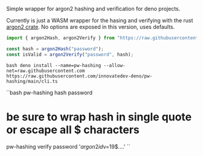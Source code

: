 Simple wrapper for argon2 hashing and verification for deno projects.

Currently is just a WASM wrapper for the hasing and verifying with the rust [argon2 crate](https://docs.rs/argon2/latest/argon2/). No options are exposed in this version, uses defaults.

```ts
import { argon2Hash, argon2Verify } from "https://raw.githubusercontent.com/innovatedev-deno/pw-hashing/main/mod.ts";

const hash = argon2Hash("password");
const isValid = argon2Verify("password", hash);
```

``bash
deno install --name=pw-hashing --allow-net=raw.githubusercontent.com https://raw.githubusercontent.com/innovatedev-deno/pw-hashing/main/cli.ts
``

``bash
pw-hashing hash password

# be sure to wrap hash in single quote or escape all $ characters
pw-hashing verify password '$argon2id$v=19$....'
``